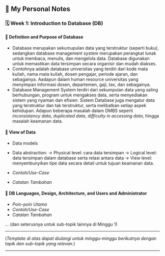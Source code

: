 ## 📘 My Personal Notes

### 🗓️ Week 1: Introduction to Database (DB)

#### 📍 Definition and Purpose of Database
- Database merupakan sekumupulan data yang terstruktur (seperti buku), sedangkan database management system merupakan perangkat lunak untuk membaca, menulis, dan mengelola data. Database digunakan untuk memastikan data tersimpan secara organisir dan mudah diakses.
- Contohnya adalah database universitas yang terdiri dari kode mata kuliah, nama mata kuliah, dosen pengajar, periode ajaran, dan sebagainya. Aadapun dalam human resource universitas yang menyimpan informasi dosen, departemen, gaji, tax, dan sebagainya.
- Database Management System terdiri dari sekumpulan data yang saling berhubungan, program untuk mengakses data, serta menyediakan sistem yang nyaman dan efisien. Sistem Database juga mengatur data yang terstruktur dan tak terstruktur, serta melibatkan setiap aspek kehidupan. Adapun beberapa masalah dalam DMBS seperti _inconsistency data_, _duplicated data_, _difficulty in accessing data_, hingga masalah keamanan data.

#### 📍 View of Data
- Data models
- Data abstraction:
    -> Physical level: cara data tersimpan
    -> Logical level: data tersimpan dalam database serta relasi antara data
    -> View level: menyembunyikan tipe data secara detail untuk tujuan keamanan data.
  
- _Contoh/Use-Case_
- _Catatan Tambahan_

#### 📍 DB Languages, Design, Architecture, and Users and Administrator
- _Poin-poin Utama_
- _Contoh/Use-Case_
- _Catatan Tambahan_

... (dan seterusnya untuk sub-topik lainnya di Minggu 1)

---

(_Template di atas dapat diulangi untuk minggu-minggu berikutnya dengan topik dan sub-topik yang relevan._)

---
